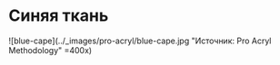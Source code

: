 # Синяя ткань

![blue-cape](../_images/pro-acryl/blue-cape.jpg "Источник: Pro Acryl Methodology" =400x)